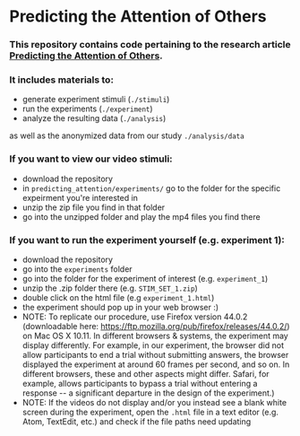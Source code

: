 # Predicting the Attention of Others

### This repository contains code pertaining to the research article [Predicting the Attention of Others](https://www.pnas.org/doi/abs/10.1073/pnas.2307584120?af=R).

### It includes materials to:
- generate experiment stimuli (`./stimuli`)
- run the experiments (`./experiment`)
- analyze the resulting data (`./analysis`)

as well as the anonymized data from our study `./analysis/data`

### If you want to view our video stimuli:
- download the repository
- in `predicting_attention/experiments/` go to the folder for the specific expeirment you're interested in
- unzip the zip file you find in that folder
- go into the unzipped folder and play the mp4 files you find there

### If you want to run the experiment yourself (e.g. experiment 1):
- download the repository
- go into the `experiments` folder
- go into the folder for the experiment of interest (e.g. `experiment_1`)
- unzip the .zip folder there (e.g. `STIM_SET_1.zip`)
- double click on the html file (e.g `experiment_1.html`)
- the experiment should pop up in your web browser :) 
- NOTE: To replicate our procedure, use Firefox version 44.0.2 (downloadable here: https://ftp.mozilla.org/pub/firefox/releases/44.0.2/) on Mac OS X 10.11. In different browsers & systems, the experiment may display differently. For example, in our experiment, the browser did not allow participants to end a trial without submitting answers, the browser displayed the experiment at around 60 frames per second, and so on. In different browsers, these and other aspects might differ. Safari, for example, allows participants to bypass a trial without entering a response -- a significant departure in the design of the experiment.)
- NOTE: If the videos do not display and/or you instead see a blank white screen during the experiment, open the `.html` file in a text editor (e.g. Atom, TextEdit, etc.) and check if the file paths need updating 
